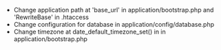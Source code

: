 - Change application path at 'base_url' in application/bootstrap.php and 'RewriteBase' in .htaccess
- Change configuration for database in application/config/database.php
- Change timezone at date_default_timezone_set() in in application/bootstrap.php